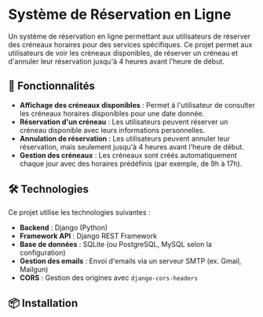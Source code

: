 # Système de Réservation en Ligne

Un système de réservation en ligne permettant aux utilisateurs de réserver des créneaux horaires pour des services spécifiques. Ce projet permet aux utilisateurs de voir les créneaux disponibles, de réserver un créneau et d'annuler leur réservation jusqu'à 4 heures avant l'heure de début.

## 🚀 Fonctionnalités

- **Affichage des créneaux disponibles** : Permet à l'utilisateur de consulter les créneaux horaires disponibles pour une date donnée.
- **Réservation d'un créneau** : Les utilisateurs peuvent réserver un créneau disponible avec leurs informations personnelles.
- **Annulation de réservation** : Les utilisateurs peuvent annuler leur réservation, mais seulement jusqu'à 4 heures avant l'heure de début.
- **Gestion des créneaux** : Les créneaux sont créés automatiquement chaque jour avec des horaires prédéfinis (par exemple, de 9h à 17h).

## 🛠️ Technologies

Ce projet utilise les technologies suivantes :
- **Backend** : Django (Python)
- **Framework API** : Django REST Framework
- **Base de données** : SQLite (ou PostgreSQL, MySQL selon la configuration)
- **Gestion des emails** : Envoi d'emails via un serveur SMTP (ex. Gmail, Mailgun)
- **CORS** : Gestion des origines avec `django-cors-headers`

## 📦 Installation
